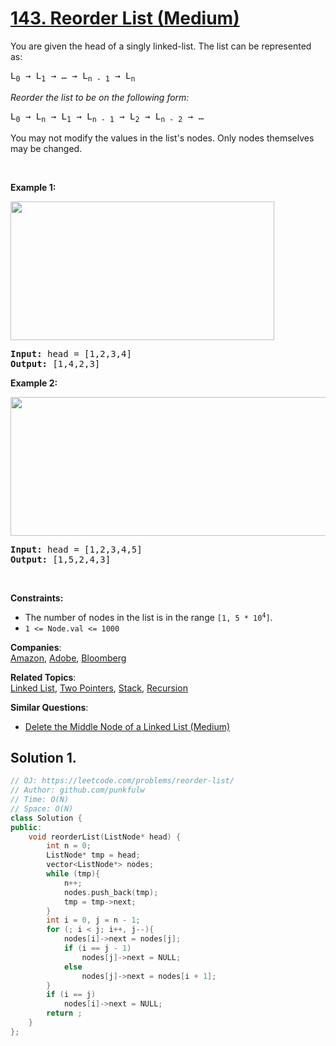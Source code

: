 # [143. Reorder List (Medium)](https://leetcode.com/problems/reorder-list/)

<p>You are given the head of a singly linked-list. The list can be represented as:</p>

<pre>L<sub>0</sub> → L<sub>1</sub> → … → L<sub>n - 1</sub> → L<sub>n</sub>
</pre>

<p><em>Reorder the list to be on the following form:</em></p>

<pre>L<sub>0</sub> → L<sub>n</sub> → L<sub>1</sub> → L<sub>n - 1</sub> → L<sub>2</sub> → L<sub>n - 2</sub> → …
</pre>

<p>You may not modify the values in the list's nodes. Only nodes themselves may be changed.</p>

<p>&nbsp;</p>
<p><strong>Example 1:</strong></p>
<img alt="" src="https://assets.leetcode.com/uploads/2021/03/04/reorder1linked-list.jpg" style="width: 422px; height: 222px;">
<pre><strong>Input:</strong> head = [1,2,3,4]
<strong>Output:</strong> [1,4,2,3]
</pre>

<p><strong>Example 2:</strong></p>
<img alt="" src="https://assets.leetcode.com/uploads/2021/03/09/reorder2-linked-list.jpg" style="width: 542px; height: 222px;">
<pre><strong>Input:</strong> head = [1,2,3,4,5]
<strong>Output:</strong> [1,5,2,4,3]
</pre>

<p>&nbsp;</p>
<p><strong>Constraints:</strong></p>

<ul>
	<li>The number of nodes in the list is in the range <code>[1, 5 * 10<sup>4</sup>]</code>.</li>
	<li><code>1 &lt;= Node.val &lt;= 1000</code></li>
</ul>


**Companies**:  
[Amazon](https://leetcode.com/company/amazon), [Adobe](https://leetcode.com/company/adobe), [Bloomberg](https://leetcode.com/company/bloomberg)

**Related Topics**:  
[Linked List](https://leetcode.com/tag/linked-list/), [Two Pointers](https://leetcode.com/tag/two-pointers/), [Stack](https://leetcode.com/tag/stack/), [Recursion](https://leetcode.com/tag/recursion/)

**Similar Questions**:
* [Delete the Middle Node of a Linked List (Medium)](https://leetcode.com/problems/delete-the-middle-node-of-a-linked-list/)

## Solution 1.

```cpp
// OJ: https://leetcode.com/problems/reorder-list/
// Author: github.com/punkfulw
// Time: O(N)
// Space: O(N)
class Solution {
public:
    void reorderList(ListNode* head) {
        int n = 0;
        ListNode* tmp = head;
        vector<ListNode*> nodes;
        while (tmp){
            n++;
            nodes.push_back(tmp);
            tmp = tmp->next;
        }
        int i = 0, j = n - 1;
        for (; i < j; i++, j--){
            nodes[i]->next = nodes[j];
            if (i == j - 1)
                nodes[j]->next = NULL;
            else
                nodes[j]->next = nodes[i + 1];
        }
        if (i == j)
            nodes[i]->next = NULL;
        return ;
    }
};
```


